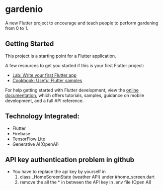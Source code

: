 # gardenio

A new Flutter project to encourage and teach people to perform gardening from 0 to 1.

## Getting Started

This project is a starting point for a Flutter application.

A few resources to get you started if this is your first Flutter project:

- [Lab: Write your first Flutter app](https://docs.flutter.dev/get-started/codelab)
- [Cookbook: Useful Flutter samples](https://docs.flutter.dev/cookbook)

For help getting started with Flutter development, view the
[online documentation](https://docs.flutter.dev/), which offers tutorials,
samples, guidance on mobile development, and a full API reference.

## Technology Integrated: 
- Flutter
- Firebase
- TensorFlow Lite
- Generative AI(OpenAI)

## API key authentication problem in github
- You have to replace the api key by yourself in
  1. class _HomeScreenState (weather API) under #home_screen.dart 
  2. remove the all the * in between the API key in .env file (Open AI)

